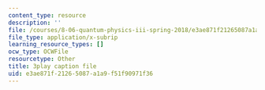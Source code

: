 ```yaml
---
content_type: resource
description: ''
file: /courses/8-06-quantum-physics-iii-spring-2018/e3ae871f21265087a1a9f51f90971f36_gXj4irGhxuo.vtt
file_type: application/x-subrip
learning_resource_types: []
ocw_type: OCWFile
resourcetype: Other
title: 3play caption file
uid: e3ae871f-2126-5087-a1a9-f51f90971f36
---
```

